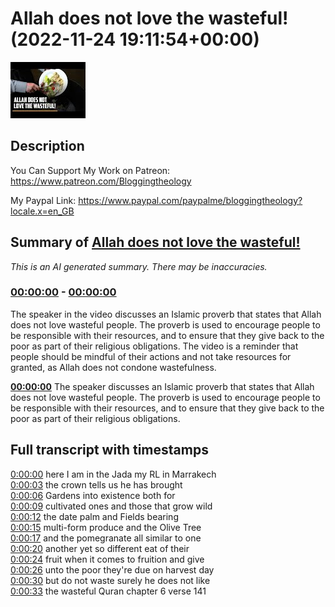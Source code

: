# Allah does not love the wasteful! (2022-11-24 19:11:54+00:00)

![alt Allah does not love the wasteful!](K76Z9mG9giE.jpg "Allah does not love the wasteful!")

## Description

You Can Support My Work on Patreon:
https://www.patreon.com/Bloggingtheology

My Paypal Link: 
https://www.paypal.com/paypalme/bloggingtheology?locale.x=en_GB

## Summary of [Allah does not love the wasteful!](https://www.youtube.com/watch?v=K76Z9mG9giE)


*This is an AI generated summary. There may be inaccuracies. [](/)*

### [00:00:00](https://www.youtube.com/watch?v=K76Z9mG9giE&t=0) - [00:00:00](https://www.youtube.com/watch?v=K76Z9mG9giE&t=0)

The speaker in the video discusses an Islamic proverb that states that Allah does not love wasteful people. The proverb is used to encourage people to be responsible with their resources, and to ensure that they give back to the poor as part of their religious obligations. The video is a reminder that people should be mindful of their actions and not take resources for granted, as Allah does not condone wastefulness.

**[00:00:00](https://www.youtube.com/watch?v=K76Z9mG9giE&t=0)** The speaker discusses an Islamic proverb that states that Allah does not love wasteful people. The proverb is used to encourage people to be responsible with their resources, and to ensure that they give back to the poor as part of their religious obligations.

## Full transcript with timestamps

[0:00:00](https://youtu.be/K76Z9mG9giE?t=0) here I am in the Jada my RL in Marrakech  
[0:00:03](https://youtu.be/K76Z9mG9giE?t=3) the crown tells us he has brought  
[0:00:06](https://youtu.be/K76Z9mG9giE?t=6) Gardens into existence both for  
[0:00:09](https://youtu.be/K76Z9mG9giE?t=9) cultivated ones and those that grow wild  
[0:00:12](https://youtu.be/K76Z9mG9giE?t=12) the date palm and Fields bearing  
[0:00:15](https://youtu.be/K76Z9mG9giE?t=15) multi-form produce and the Olive Tree  
[0:00:17](https://youtu.be/K76Z9mG9giE?t=17) and the pomegranate all similar to one  
[0:00:20](https://youtu.be/K76Z9mG9giE?t=20) another yet so different eat of their  
[0:00:24](https://youtu.be/K76Z9mG9giE?t=24) fruit when it comes to fruition and give  
[0:00:26](https://youtu.be/K76Z9mG9giE?t=26) unto the poor they're due on harvest day  
[0:00:30](https://youtu.be/K76Z9mG9giE?t=30) but do not waste surely he does not like  
[0:00:33](https://youtu.be/K76Z9mG9giE?t=33) the wasteful Quran chapter 6 verse 141  
